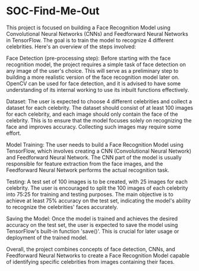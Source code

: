 # SOC-Find-Me-Out
This project is focused on building a Face Recognition Model using Convolutional Neural Networks (CNNs) and Feedforward Neural Networks in TensorFlow. The goal is to train the model to recognize 4 different celebrities. Here's an overview of the steps involved:

Face Detection (pre-processing step):
Before starting with the face recognition model, the project requires a simple task of face detection on any image of the user's choice. This will serve as a preliminary step to building a more realistic version of the face recognition model later on. OpenCV can be used for face detection, and it is advised to have some understanding of its internal working to use its inbuilt functions effectively.

Dataset:
The user is expected to choose 4 different celebrities and collect a dataset for each celebrity. The dataset should consist of at least 100 images for each celebrity, and each image should only contain the face of the celebrity. This is to ensure that the model focuses solely on recognizing the face and improves accuracy. Collecting such images may require some effort.

Model Training:
The user needs to build a Face Recognition Model using TensorFlow, which involves creating a CNN (Convolutional Neural Network) and Feedforward Neural Network. The CNN part of the model is usually responsible for feature extraction from the face images, and the Feedforward Neural Network performs the actual recognition task.

Testing:
A test set of 100 images is to be created, with 25 images for each celebrity. The user is encouraged to split the 100 images of each celebrity into 75:25 for training and testing purposes. The main objective is to achieve at least 75% accuracy on the test set, indicating the model's ability to recognize the celebrities' faces accurately.

Saving the Model:
Once the model is trained and achieves the desired accuracy on the test set, the user is expected to save the model using TensorFlow's built-in function 'save()'. This is crucial for later usage or deployment of the trained model.

Overall, the project combines concepts of face detection, CNNs, and Feedforward Neural Networks to create a Face Recognition Model capable of identifying specific celebrities from images containing their faces.
